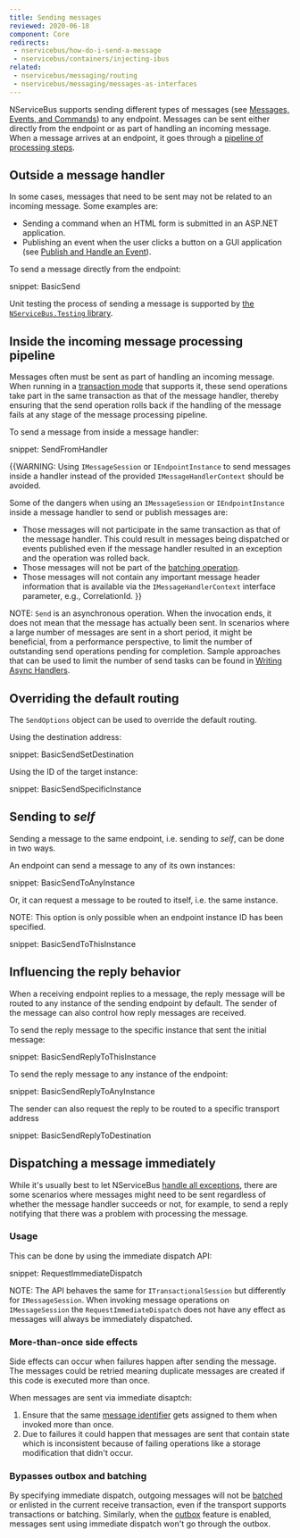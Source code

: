 ```yaml
---
title: Sending messages
reviewed: 2020-06-18
component: Core
redirects:
 - nservicebus/how-do-i-send-a-message
 - nservicebus/containers/injecting-ibus
related:
 - nservicebus/messaging/routing
 - nservicebus/messaging/messages-as-interfaces
---
```


NServiceBus supports sending different types of messages (see [Messages, Events, and Commands](messages-events-commands.md)) to any endpoint. Messages can be sent either directly from the endpoint or as part of handling an incoming message. When a message arrives at an endpoint, it goes through a [pipeline of processing steps](/nservicebus/pipeline/).

## Outside a message handler

In some cases, messages that need to be sent may not be related to an incoming message. Some examples are:

* Sending a command when an HTML form is submitted in an ASP.NET application.
* Publishing an event when the user clicks a button on a GUI application (see [Publish and Handle an Event](publish-subscribe/publish-handle-event.md)).

To send a message directly from the endpoint:

snippet: BasicSend

Unit testing the process of sending a message is supported by [the `NServiceBus.Testing` library](/nservicebus/testing/#testing-message-session-operations).

## Inside the incoming message processing pipeline

Messages often must be sent as part of handling an incoming message. When running in a [transaction mode](/transports/transactions.md) that supports it, these send operations take part in the same transaction as that of the message handler, thereby ensuring that the send operation rolls back if the handling of the message fails at any stage of the message processing pipeline.

To send a message from inside a message handler:

snippet: SendFromHandler

{{WARNING: Using `IMessageSession` or `IEndpointInstance` to send messages inside a handler instead of the provided `IMessageHandlerContext` should be avoided.

Some of the dangers when using an `IMessageSession` or `IEndpointInstance` inside a message handler to send or publish messages are:

 * Those messages will not participate in the same transaction as that of the message handler. This could result in messages being dispatched or events published even if the message handler resulted in an exception and the operation was rolled back.
 * Those messages will not be part of the [batching operation](/nservicebus/messaging/batched-dispatch.md).
 * Those messages will not contain any important message header information that is available via the `IMessageHandlerContext` interface parameter, e.g., CorrelationId.
}}

NOTE: `Send` is an asynchronous operation. When the invocation ends, it does not mean that the message has actually been sent. In scenarios where a large number of messages are sent in a short period, it might be beneficial, from a performance perspective, to limit the number of outstanding send operations pending for completion. Sample approaches that can be used to limit the number of send tasks can be found in [Writing Async Handlers](/nservicebus/handlers/async-handlers.md#concurrency-large-amount-of-concurrent-message-operations).

## Overriding the default routing

The `SendOptions` object can be used to override the default routing.

Using the destination address:

snippet: BasicSendSetDestination

Using the ID of the target instance:

snippet: BasicSendSpecificInstance

## Sending to *self*

Sending a message to the same endpoint, i.e. sending to *self*, can be done in two ways.

An endpoint can send a message to any of its own instances:

snippet: BasicSendToAnyInstance

Or, it can request a message to be routed to itself, i.e. the same instance.

NOTE: This option is only possible when an endpoint instance ID has been specified.

snippet: BasicSendToThisInstance

## Influencing the reply behavior

When a receiving endpoint replies to a message, the reply message will be routed to any instance of the sending endpoint by default. The sender of the message can also control how reply messages are received. 

To send the reply message to the specific instance that sent the initial message:

snippet: BasicSendReplyToThisInstance

To send the reply message to any instance of the endpoint:

snippet: BasicSendReplyToAnyInstance

The sender can also request the reply to be routed to a specific transport address

snippet: BasicSendReplyToDestination

## Dispatching a message immediately

While it's usually best to let NServiceBus [handle all exceptions](/nservicebus/recoverability/), there are some scenarios where messages might need to be sent regardless of whether the message handler succeeds or not, for example, to send a reply notifying that there was a problem with processing the message.

### Usage

This can be done by using the immediate dispatch API:

snippet: RequestImmediateDispatch

NOTE: The API behaves the same for `ITransactionalSession` but differently for `IMessageSession`. When invoking message operations on `IMessageSession` the `RequestImmediateDispatch` does not have any effect as messages will always be immediately dispatched.

### More-than-once side effects

Side effects can occur when failures happen after sending the message. The messages could be retried meaning duplicate messages are created if this code is executed more than once.

When messages are sent via immediate disaptch:

1. Ensure that the same [message identifier](/nservicebus/messaging/message-identity.md) gets assigned to them when invoked more than once.
2. Due to failures it could happen that messages are sent that contain state which is inconsistent because of failing operations like a storage modification that didn't occur.

### Bypasses outbox and batching

By specifying immediate dispatch, outgoing messages will not be [batched](/nservicebus/messaging/batched-dispatch.md) or enlisted in the current receive transaction, even if the transport supports transactions or batching. Similarly, when the [outbox](/nservicebus/outbox/) feature is enabled, messages sent using immediate dispatch won't go through the outbox.
